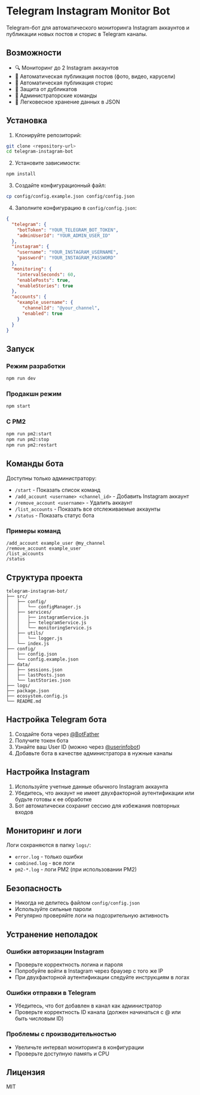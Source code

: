 # Telegram Instagram Monitor Bot

Telegram-бот для автоматического мониторинга Instagram аккаунтов и публикации новых постов и сторис в Telegram каналы.

## Возможности

- 🔍 Мониторинг до 2 Instagram аккаунтов
- 📸 Автоматическая публикация постов (фото, видео, карусели)
- 📖 Автоматическая публикация сторис
- 🚫 Защита от дубликатов
- 🔧 Администраторские команды
- 💾 Легковесное хранение данных в JSON

## Установка

1. Клонируйте репозиторий:
```bash
git clone <repository-url>
cd telegram-instagram-bot
```

2. Установите зависимости:
```bash
npm install
```

3. Создайте конфигурационный файл:
```bash
cp config/config.example.json config/config.json
```

4. Заполните конфигурацию в `config/config.json`:
```json
{
  "telegram": {
    "botToken": "YOUR_TELEGRAM_BOT_TOKEN",
    "adminUserId": "YOUR_ADMIN_USER_ID"
  },
  "instagram": {
    "username": "YOUR_INSTAGRAM_USERNAME",
    "password": "YOUR_INSTAGRAM_PASSWORD"
  },
  "monitoring": {
    "intervalSeconds": 60,
    "enablePosts": true,
    "enableStories": true
  },
  "accounts": {
    "example_username": {
      "channelId": "@your_channel",
      "enabled": true
    }
  }
}
```

## Запуск

### Режим разработки
```bash
npm run dev
```

### Продакшн режим
```bash
npm start
```

### С PM2
```bash
npm run pm2:start
npm run pm2:stop
npm run pm2:restart
```

## Команды бота

Доступны только администратору:

- `/start` - Показать список команд
- `/add_account <username> <channel_id>` - Добавить Instagram аккаунт
- `/remove_account <username>` - Удалить аккаунт
- `/list_accounts` - Показать все отслеживаемые аккаунты
- `/status` - Показать статус бота

### Примеры команд

```
/add_account example_user @my_channel
/remove_account example_user
/list_accounts
/status
```

## Структура проекта

```
telegram-instagram-bot/
├── src/
│   ├── config/
│   │   └── configManager.js
│   ├── services/
│   │   ├── instagramService.js
│   │   ├── telegramService.js
│   │   └── monitoringService.js
│   ├── utils/
│   │   └── logger.js
│   └── index.js
├── config/
│   ├── config.json
│   └── config.example.json
├── data/
│   ├── sessions.json
│   ├── lastPosts.json
│   └── lastStories.json
├── logs/
├── package.json
├── ecosystem.config.js
└── README.md
```

## Настройка Telegram бота

1. Создайте бота через [@BotFather](https://t.me/BotFather)
2. Получите токен бота
3. Узнайте ваш User ID (можно через [@userinfobot](https://t.me/userinfobot))
4. Добавьте бота в качестве администратора в нужные каналы

## Настройка Instagram

1. Используйте учетные данные обычного Instagram аккаунта
2. Убедитесь, что аккаунт не имеет двухфакторной аутентификации или будьте готовы к ее обработке
3. Бот автоматически сохранит сессию для избежания повторных входов

## Мониторинг и логи

Логи сохраняются в папку `logs/`:
- `error.log` - только ошибки
- `combined.log` - все логи
- `pm2-*.log` - логи PM2 (при использовании PM2)

## Безопасность

- Никогда не делитесь файлом `config/config.json`
- Используйте сильные пароли
- Регулярно проверяйте логи на подозрительную активность

## Устранение неполадок

### Ошибки авторизации Instagram
- Проверьте корректность логина и пароля
- Попробуйте войти в Instagram через браузер с того же IP
- При двухфакторной аутентификации следуйте инструкциям в логах

### Ошибки отправки в Telegram
- Убедитесь, что бот добавлен в канал как администратор
- Проверьте корректность ID канала (должен начинаться с @ или быть числовым ID)

### Проблемы с производительностью
- Увеличьте интервал мониторинга в конфигурации
- Проверьте доступную память и CPU

## Лицензия

MIT